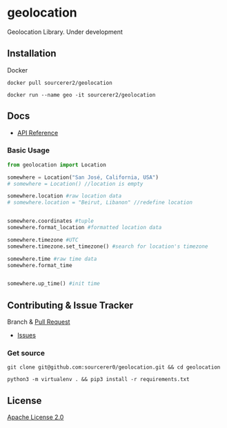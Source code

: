 # geolocation
Geolocation Library. Under development

## Installation
Docker
``` shell script
docker pull sourcerer2/geolocation

docker run --name geo -it sourcerer2/geolocation
```

## Docs
- [API Reference](https://github.com/sourcerer0/geolocation/blob/master/docs/location.md)

### Basic Usage
```python
from geolocation import Location

somewhere = Location("San José, California, USA")
# somewhere = Location() //location is empty

somewhere.location #raw location data
# somewhere.location = "Beirut, Libanon" //redefine location


somewhere.coordinates #tuple
somewhere.format_location #formatted location data

somewhere.timezone #UTC
somewhere.timezone.set_timezone() #search for location's timezone

somewhere.time #raw time data
somewhere.format_time


somewhere.up_time() #init time
```

## Contributing & Issue Tracker
Branch & [Pull Request](https://github.com/sourcerer0/geolocation/pulls)
- [Issues](https://github.com/sourcerer0/geolocation/issues)

### Get source
```shell script
git clone git@github.com:sourcerer0/geolocation.git && cd geolocation

python3 -m virtualenv . && pip3 install -r requirements.txt
```

## License
[Apache License 2.0](https://github.com/sourcerer0/geolocation/blob/master/LICENSE)
